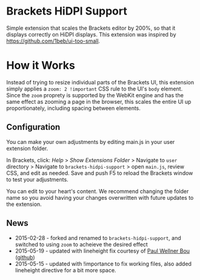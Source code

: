 # Brackets HiDPI Support

Simple extension that scales the Brackets editor by 200%, so that it displays correctly on HiDPI displays. This extension was inspired by https://github.com/1beb/ui-too-small.

# How it Works

Instead of trying to resize individual parts of the Brackets UI, this extension simply applies a `zoom: 2 !important` CSS rule to the UI's `body` element. Since the `zoom` proprety is supported by the WebKit engine and has the same effect as zooming a page in the browser, this scales the entire UI up proportionately, including spacing between elements.

## Configuration

You can make your own adjustments by editing main.js in your user extension folder.

In Brackets, click: _Help_ > _Show Extensions Folder_ > Navigate to `user` directory > Navigate to `brackets-hidpi-support` > open `main.js`, review CSS, and edit as needed. Save and push F5 to reload the Brackets window to test your adjustments.

You can edit to your heart's content. We recommend changing the folder name so you avoid having your changes overwritten with future updates to the extension.

## News

* 2015-02-28 - forked and renamed to `brackets-hidpi-support`, and switched to using `zoom` to acheieve the desired effect
* 2015-05-19 - updated with lineheight fix courtesy of [Paul Wellner Bou](http://paul.wellnerbou.de/) ([github](https://github.com/paulwellnerbou))
* 2015-05-15 - updated with !importance to fix working files, also added lineheight directive for a bit more space.
